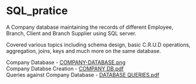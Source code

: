 # SQL_pratice

A Company database maintaining the records of different
Employee, Branch, Client and Branch Supplier using SQL server. 

Covered various topics including schema design, basic C.R.U.D
operations, aggregation, joins, keys and much more on the same
database. 

Company Database - [COMPANY-DATABASE.png](https://github.com/nitinkhatri749/SQL_pratice/blob/master/COMPANY-DATABASE.png)<br/>
Company Databse Creation - [COMPANY DB.pdf](https://github.com/nitinkhatri749/SQL_pratice/blob/master/COMPANY%20DB.pdf)<br/>
Queries against Company Database  - [DATABASE QUERIES.pdf](https://github.com/nitinkhatri749/SQL_pratice/blob/master/DATABASE%20QUERIES.pdf)
